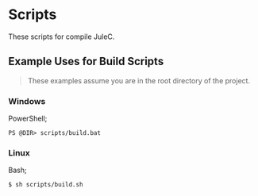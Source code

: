 # Scripts

These scripts for compile JuleC.

## Example Uses for Build Scripts

> These examples assume you are in the root directory of the project.

### Windows

PowerShell;
```
PS @DIR> scripts/build.bat
```

### Linux

Bash;
```
$ sh scripts/build.sh
```
